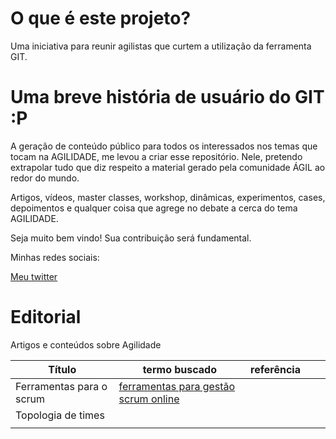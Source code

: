 # O que é este projeto?

Uma iniciativa para reunir agilistas que curtem a utilização da ferramenta GIT. 

# Uma breve história de usuário do GIT :P

A geração de conteúdo público para todos os interessados nos temas que tocam na AGILIDADE, me levou a criar esse repositório. Nele, pretendo extrapolar tudo que diz respeito a material gerado pela comunidade ÁGIL ao redor do mundo. 

Artigos, vídeos, master classes, workshop, dinâmicas, experimentos, cases, depoimentos e qualquer coisa que agrege no debate a cerca do tema AGILIDADE. 

Seja muito bem vindo! Sua contribuição será fundamental. 

Minhas redes sociais: 
 
[Meu twitter](https://twitter.com/reynaldosouzajr)


# Editorial
Artigos e conteúdos sobre Agilidade

| Título  | termo buscado  | referência  |   |   |
|---|---|---|---|---|
| Ferramentas para o scrum  | [ferramentas para gestão scrum online](https://www.google.com/search?q=ferramentas+para+gest%C3%A3o+scrum+online)  |   |   |   |
| Topologia de times  |   |   |   |   |
|   |   |   |   |   |
